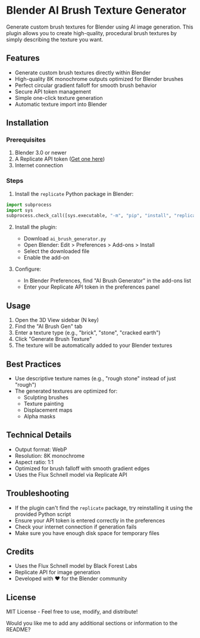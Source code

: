 # Blender AI Brush Texture Generator

Generate custom brush textures for Blender using AI image generation. This plugin allows you to create high-quality, procedural brush textures by simply describing the texture you want.

## Features
- Generate custom brush textures directly within Blender
- High-quality 8K monochrome outputs optimized for Blender brushes
- Perfect circular gradient falloff for smooth brush behavior
- Secure API token management
- Simple one-click texture generation
- Automatic texture import into Blender

## Installation

### Prerequisites
1. Blender 3.0 or newer
2. A Replicate API token ([Get one here](https://replicate.com))
3. Internet connection

### Steps
1. Install the `replicate` Python package in Blender:
```python
import subprocess
import sys
subprocess.check_call([sys.executable, "-m", "pip", "install", "replicate"])
```

2. Install the plugin:
   - Download `ai_brush_generator.py`
   - Open Blender: Edit > Preferences > Add-ons > Install
   - Select the downloaded file
   - Enable the add-on

3. Configure:
   - In Blender Preferences, find "AI Brush Generator" in the add-ons list
   - Enter your Replicate API token in the preferences panel

## Usage
1. Open the 3D View sidebar (N key)
2. Find the "AI Brush Gen" tab
3. Enter a texture type (e.g., "brick", "stone", "cracked earth")
4. Click "Generate Brush Texture"
5. The texture will be automatically added to your Blender textures

## Best Practices
- Use descriptive texture names (e.g., "rough stone" instead of just "rough")
- The generated textures are optimized for:
  - Sculpting brushes
  - Texture painting
  - Displacement maps
  - Alpha masks

## Technical Details
- Output format: WebP
- Resolution: 8K monochrome
- Aspect ratio: 1:1
- Optimized for brush falloff with smooth gradient edges
- Uses the Flux Schnell model via Replicate API

## Troubleshooting
- If the plugin can't find the `replicate` package, try reinstalling it using the provided Python script
- Ensure your API token is entered correctly in the preferences
- Check your internet connection if generation fails
- Make sure you have enough disk space for temporary files

## Credits
- Uses the Flux Schnell model by Black Forest Labs
- Replicate API for image generation
- Developed with ♥ for the Blender community

## License
MIT License - Feel free to use, modify, and distribute!

Would you like me to add any additional sections or information to the README?
